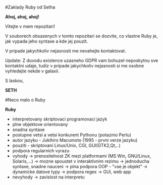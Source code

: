 #Zaklady Ruby od Setha

**Ahoj, ahoj, ahoj!**

Vitejte v mem repozitari!

V souborech obsazenych v tomto repozitari se dozvite, co vlastne Ruby je, jak vypada jeho syntaxe a kde jej pouzit.

V pripade jakychkoliv nejasnosti me nevahejte kontaktovat.

Update: Z duvodu existence uzasneho GDPR vam bohuzel neposkytnu sve kontaktni udaje, tudiz v pripade jakychkoliv nejasnosti si me osobne vyhledejte nekde v galaxii.

S laskou,

**SETH**

#Neco malo o Ruby

**Ruby**
  - interpretovany skriptovaci programovaci jazyk
  - plne objektove orientovany
  - snadna syntaxe
  - postupne vetsi a vetsi konkurent Pythonu (potazmo Perlu)
  - autor jazyku - Jukihiro Macumoto (1995 - prvni verze jazyku)
  - pouziti - skriptovani Linux/Unix, CGI, GUI(GTK2,Qt,..)
  - podpora regularnich vyrazu
  - vyhody
    -> prenositelnost ZK mezi platformami (MS Win, GNU/Linux, Solaris,...)
    -> mozne spoustet v interaktivnim rezimu
    -> jednoducha syntaxe, snadne nauceni
    -> plna podpora OOP - "vse je objekt"
    -> dynamicke datove typy
    -> podpora regex
    -> GUI, web app
  - nevyhody
    -> zavislost na interpretu
